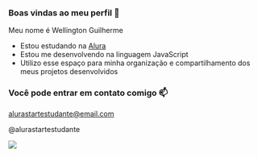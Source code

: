 ### Boas vindas ao meu perfil 🦈

Meu nome é Wellington Guilherme 

- Estou estudando na [Alura](https://www.alura.com.br)
- Estou me desenvolvendo na linguagem JavaScript
- Utilizo esse espaço para minha organização e compartilhamento dos meus projetos desenvolvidos

### Você pode entrar em contato comigo 📫

alurastartestudante@email.com

@alurastartestudante

![](https://tenor.com/pt-BR/view/charmander-gif-8619316337613427181)
